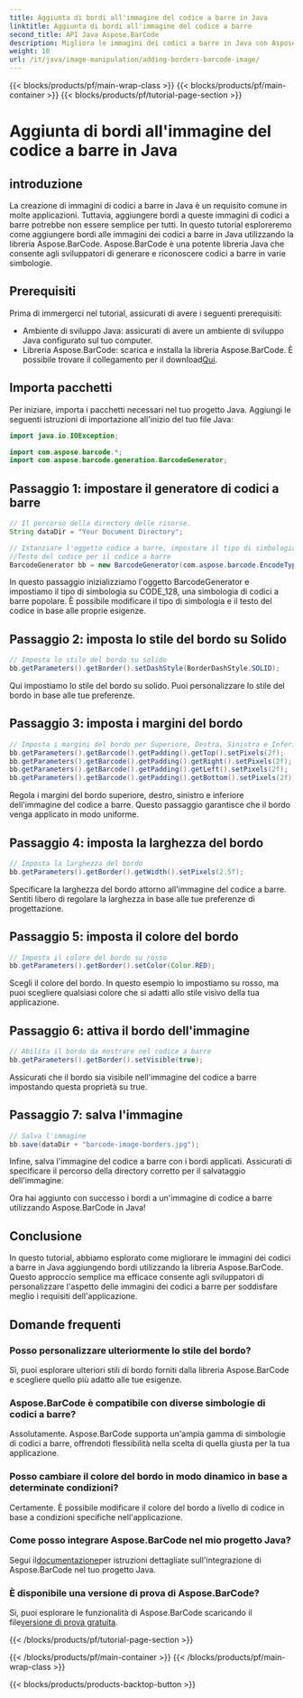 ```yaml
---
title: Aggiunta di bordi all'immagine del codice a barre in Java
linktitle: Aggiunta di bordi all'immagine del codice a barre
second_title: API Java Aspose.BarCode
description: Migliora le immagini dei codici a barre in Java con Aspose.BarCode aggiungendo bordi personalizzabili. Segui questa guida passo passo per ottenere una soluzione per codici a barre visivamente accattivante.
weight: 10
url: /it/java/image-manipulation/adding-borders-barcode-image/
---
```


{{< blocks/products/pf/main-wrap-class >}}
{{< blocks/products/pf/main-container >}}
{{< blocks/products/pf/tutorial-page-section >}}

# Aggiunta di bordi all'immagine del codice a barre in Java


## introduzione

La creazione di immagini di codici a barre in Java è un requisito comune in molte applicazioni. Tuttavia, aggiungere bordi a queste immagini di codici a barre potrebbe non essere semplice per tutti. In questo tutorial esploreremo come aggiungere bordi alle immagini dei codici a barre in Java utilizzando la libreria Aspose.BarCode. Aspose.BarCode è una potente libreria Java che consente agli sviluppatori di generare e riconoscere codici a barre in varie simbologie.

## Prerequisiti

Prima di immergerci nel tutorial, assicurati di avere i seguenti prerequisiti:

- Ambiente di sviluppo Java: assicurati di avere un ambiente di sviluppo Java configurato sul tuo computer.
- Libreria Aspose.BarCode: scarica e installa la libreria Aspose.BarCode. È possibile trovare il collegamento per il download[Qui](https://releases.aspose.com/barcode/java/).

## Importa pacchetti

Per iniziare, importa i pacchetti necessari nel tuo progetto Java. Aggiungi le seguenti istruzioni di importazione all'inizio del tuo file Java:

```java
import java.io.IOException;

import com.aspose.barcode.*;
import com.aspose.barcode.generation.BarcodeGenerator;
```

## Passaggio 1: impostare il generatore di codici a barre

```java
// Il percorso della directory delle risorse.
String dataDir = "Your Document Directory";

// Istanziare l'oggetto codice a barre, impostare il tipo di simbologia su code128 e impostare il
//Testo del codice per il codice a barre
BarcodeGenerator bb = new BarcodeGenerator(com.aspose.barcode.EncodeTypes.CODE_128, "1234567");
```

In questo passaggio inizializziamo l'oggetto BarcodeGenerator e impostiamo il tipo di simbologia su CODE_128, una simbologia di codici a barre popolare. È possibile modificare il tipo di simbologia e il testo del codice in base alle proprie esigenze.

## Passaggio 2: imposta lo stile del bordo su Solido

```java
// Imposta lo stile del bordo su solido
bb.getParameters().getBorder().setDashStyle(BorderDashStyle.SOLID);
```

Qui impostiamo lo stile del bordo su solido. Puoi personalizzare lo stile del bordo in base alle tue preferenze.

## Passaggio 3: imposta i margini del bordo

```java
// Imposta i margini del bordo per Superiore, Destra, Sinistra e Inferiore
bb.getParameters().getBarcode().getPadding().getTop().setPixels(2f);
bb.getParameters().getBarcode().getPadding().getRight().setPixels(2f);
bb.getParameters().getBarcode().getPadding().getLeft().setPixels(2f);
bb.getParameters().getBarcode().getPadding().getBottom().setPixels(2f);
```

Regola i margini del bordo superiore, destro, sinistro e inferiore dell'immagine del codice a barre. Questo passaggio garantisce che il bordo venga applicato in modo uniforme.

## Passaggio 4: imposta la larghezza del bordo

```java
// Imposta la larghezza del bordo
bb.getParameters().getBorder().getWidth().setPixels(2.5f);
```

Specificare la larghezza del bordo attorno all'immagine del codice a barre. Sentiti libero di regolare la larghezza in base alle tue preferenze di progettazione.

## Passaggio 5: imposta il colore del bordo

```java
// Imposta il colore del bordo su rosso
bb.getParameters().getBorder().setColor(Color.RED);
```

Scegli il colore del bordo. In questo esempio lo impostiamo su rosso, ma puoi scegliere qualsiasi colore che si adatti allo stile visivo della tua applicazione.

## Passaggio 6: attiva il bordo dell'immagine

```java
// Abilita il bordo da mostrare nel codice a barre
bb.getParameters().getBorder().setVisible(true);
```

Assicurati che il bordo sia visibile nell'immagine del codice a barre impostando questa proprietà su true.

## Passaggio 7: salva l'immagine

```java
// Salva l'immagine
bb.save(dataDir + "barcode-image-borders.jpg");
```

Infine, salva l'immagine del codice a barre con i bordi applicati. Assicurati di specificare il percorso della directory corretto per il salvataggio dell'immagine.

Ora hai aggiunto con successo i bordi a un'immagine di codice a barre utilizzando Aspose.BarCode in Java!

## Conclusione

In questo tutorial, abbiamo esplorato come migliorare le immagini dei codici a barre in Java aggiungendo bordi utilizzando la libreria Aspose.BarCode. Questo approccio semplice ma efficace consente agli sviluppatori di personalizzare l'aspetto delle immagini dei codici a barre per soddisfare meglio i requisiti dell'applicazione.

## Domande frequenti

### Posso personalizzare ulteriormente lo stile del bordo?
Sì, puoi esplorare ulteriori stili di bordo forniti dalla libreria Aspose.BarCode e scegliere quello più adatto alle tue esigenze.

### Aspose.BarCode è compatibile con diverse simbologie di codici a barre?
Assolutamente. Aspose.BarCode supporta un'ampia gamma di simbologie di codici a barre, offrendoti flessibilità nella scelta di quella giusta per la tua applicazione.

### Posso cambiare il colore del bordo in modo dinamico in base a determinate condizioni?
Certamente. È possibile modificare il colore del bordo a livello di codice in base a condizioni specifiche nell'applicazione.

### Come posso integrare Aspose.BarCode nel mio progetto Java?
 Segui il[documentazione](https://reference.aspose.com/barcode/java/)per istruzioni dettagliate sull'integrazione di Aspose.BarCode nel tuo progetto Java.

### È disponibile una versione di prova di Aspose.BarCode?
 Sì, puoi esplorare le funzionalità di Aspose.BarCode scaricando il file[versione di prova gratuita](https://releases.aspose.com/).

{{< /blocks/products/pf/tutorial-page-section >}}

{{< /blocks/products/pf/main-container >}}
{{< /blocks/products/pf/main-wrap-class >}}

{{< blocks/products/products-backtop-button >}}
